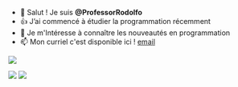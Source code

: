 - 👋 Salut ! Je suis **@ProfessorRodolfo**
- 👍 J’ai commencé à étudier la programmation récemment
- 👀 Je m'Intéresse à connaître les nouveautés en programmation
- 📫 Mon curriel c'est disponible ici ! [email](rodolfo.meger@escola.pr.gov.br)

![](https://img.shields.io/badge/Duolingo-58CC02?style=for-the-badge&logo=Duolingo&logoColor=white)

<img src="https://img.shields.io/badge/Scratch-4D97FF?style=for-the-badge&logo=Scratch&logoColor=white" />

<img src="https://img.shields.io/badge/JavaScript-323330?style=for-the-badge&logo=javascript&logoColor=F7DF1E" />
